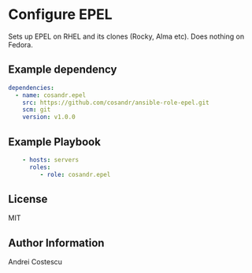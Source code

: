 # Configure EPEL

Sets up EPEL on RHEL and its clones (Rocky, Alma etc). Does nothing on Fedora.

## Example dependency

```yml
dependencies:
  - name: cosandr.epel
    src: https://github.com/cosandr/ansible-role-epel.git
    scm: git
    version: v1.0.0
```

## Example Playbook

```yml
    - hosts: servers
      roles:
         - role: cosandr.epel
```

## License

MIT

## Author Information

Andrei Costescu
